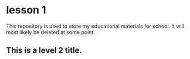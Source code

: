 # lesson 1

This repository is used to store my educational materials for school. It will most likely be deleted at some point.

## This is a level 2 title.



